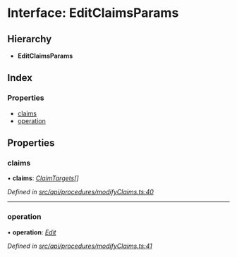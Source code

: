 # Interface: EditClaimsParams

## Hierarchy

* **EditClaimsParams**

## Index

### Properties

* [claims](api_procedures.editclaimsparams.md#claims)
* [operation](api_procedures.editclaimsparams.md#operation)

## Properties

###  claims

• **claims**: *[ClaimTargets](types.claimtargets.md)[]*

*Defined in [src/api/procedures/modifyClaims.ts:40](https://github.com/PolymathNetwork/polymesh-sdk/blob/73feada/src/api/procedures/modifyClaims.ts#L40)*

___

###  operation

• **operation**: *[Edit](../enums/types.claimoperation.md#edit)*

*Defined in [src/api/procedures/modifyClaims.ts:41](https://github.com/PolymathNetwork/polymesh-sdk/blob/73feada/src/api/procedures/modifyClaims.ts#L41)*
